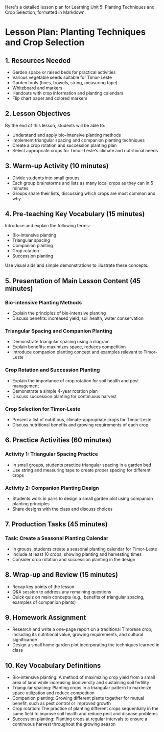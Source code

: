 Here's a detailed lesson plan for Learning Unit 5: Planting Techniques and Crop Selection, formatted in Markdown:

# Lesson Plan: Planting Techniques and Crop Selection

## 1. Resources Needed

- Garden space or raised beds for practical activities
- Various vegetable seeds suitable for Timor-Leste
- Garden tools (hoes, trowels, string, measuring tape)
- Whiteboard and markers
- Handouts with crop information and planting calendars
- Flip chart paper and colored markers

## 2. Lesson Objectives

By the end of this lesson, students will be able to:
- Understand and apply bio-intensive planting methods
- Implement triangular spacing and companion planting techniques
- Create a crop rotation and succession planting plan
- Select appropriate crops for Timor-Leste's climate and nutritional needs

## 3. Warm-up Activity (10 minutes)

- Divide students into small groups
- Each group brainstorms and lists as many local crops as they can in 5 minutes
- Groups share their lists, discussing which crops are most common and why

## 4. Pre-teaching Key Vocabulary (15 minutes)

Introduce and explain the following terms:
- Bio-intensive planting
- Triangular spacing
- Companion planting
- Crop rotation
- Succession planting

Use visual aids and simple demonstrations to illustrate these concepts.

## 5. Presentation of Main Lesson Content (45 minutes)

### Bio-intensive Planting Methods
- Explain the principles of bio-intensive planting
- Discuss benefits: increased yield, soil health, water conservation

### Triangular Spacing and Companion Planting
- Demonstrate triangular spacing using a diagram
- Explain benefits: maximizes space, reduces competition
- Introduce companion planting concept and examples relevant to Timor-Leste

### Crop Rotation and Succession Planting
- Explain the importance of crop rotation for soil health and pest management
- Demonstrate a simple 4-year rotation plan
- Discuss succession planting for continuous harvest

### Crop Selection for Timor-Leste
- Present a list of nutritious, climate-appropriate crops for Timor-Leste
- Discuss nutritional benefits and growing requirements of each crop

## 6. Practice Activities (60 minutes)

### Activity 1: Triangular Spacing Practice
- In small groups, students practice triangular spacing in a garden bed
- Use string and measuring tape to create proper spacing for different crops

### Activity 2: Companion Planting Design
- Students work in pairs to design a small garden plot using companion planting principles
- Share designs with the class and discuss choices

## 7. Production Tasks (45 minutes)

### Task: Create a Seasonal Planting Calendar
- In groups, students create a seasonal planting calendar for Timor-Leste
- Include at least 10 crops, showing planting and harvesting times
- Consider crop rotation and succession planting in the design

## 8. Wrap-up and Review (15 minutes)

- Recap key points of the lesson
- Q&A session to address any remaining questions
- Quick quiz on main concepts (e.g., benefits of triangular spacing, examples of companion plants)

## 9. Homework Assignment

- Research and write a one-page report on a traditional Timorese crop, including its nutritional value, growing requirements, and cultural significance
- Design a small home garden plot incorporating the techniques learned in class

## 10. Key Vocabulary Definitions

- Bio-intensive planting: A method of maximizing crop yield from a small area of land while increasing biodiversity and sustaining soil fertility
- Triangular spacing: Planting crops in a triangular pattern to maximize space utilization and reduce competition
- Companion planting: Growing different plants together for mutual benefit, such as pest control or improved growth
- Crop rotation: The practice of planting different crops sequentially in the same field to improve soil health and reduce pest and disease problems
- Succession planting: Planting crops at regular intervals to ensure a continuous harvest throughout the growing season